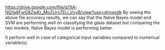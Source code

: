 https://drive.google.com/file/d/1tA-NQ1a8FwG8ZwKr_MoZUrs7ELl_VxyB/view?usp=drivesdk
By seeing the above file accuracy results, we can say that the Naïve Bayes model and SVM are performing well on classifying the glass dataset but comparing the two models, Naïve Bayes model is performing better.

It perform well in case of categorical input variables compared to numerical variable(s).
